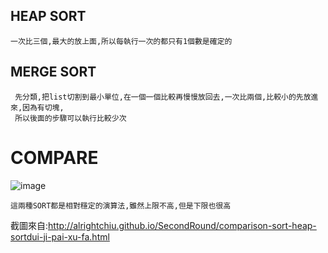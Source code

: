 
## HEAP SORT

    一次比三個,最大的放上面,所以每執行一次的都只有1個數是確定的


## MERGE SORT

     先分類,把list切割到最小單位,在一個一個比較再慢慢放回去,一次比兩個,比較小的先放進來,因為有切塊,
     所以後面的步驟可以執行比較少次
     
# COMPARE      

![image](https://github.com/qsceszwdvrdx/hello/blob/master/homework2/img/sort-compare.png)

    這兩種SORT都是相對穩定的演算法,雖然上限不高,但是下限也很高

截圖來自:http://alrightchiu.github.io/SecondRound/comparison-sort-heap-sortdui-ji-pai-xu-fa.html    
